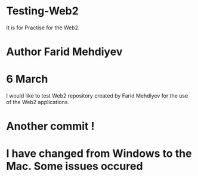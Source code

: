 # Testing-Web2

It is for Practise for the Web2.


# Author Farid Mehdiyev

# 6 March

I would like to test Web2 repository created by Farid Mehdiyev for the use of the Web2 applications.


# Another commit !

# I have changed from Windows to the Mac. Some issues occured


